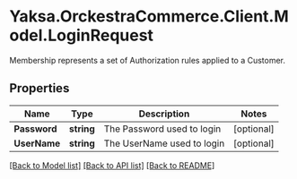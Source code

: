 # Yaksa.OrckestraCommerce.Client.Model.LoginRequest
Membership represents a set of Authorization rules applied to a Customer.

## Properties

Name | Type | Description | Notes
------------ | ------------- | ------------- | -------------
**Password** | **string** | The Password used to login | [optional] 
**UserName** | **string** | The UserName used to login | [optional] 

[[Back to Model list]](../README.md#documentation-for-models) [[Back to API list]](../README.md#documentation-for-api-endpoints) [[Back to README]](../README.md)

